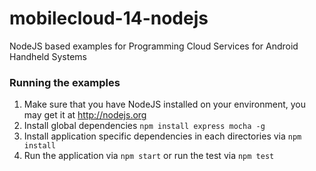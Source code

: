 mobilecloud-14-nodejs
=====================

NodeJS based examples for Programming Cloud Services for Android Handheld Systems

### Running the examples
1. Make sure that you have NodeJS installed on your environment, you may get it at http://nodejs.org
2. Install global dependencies ```npm install express mocha -g```
3. Install application specific dependencies in each directories via ```npm install```
4. Run the application via ```npm start``` or run the test via ```npm test```
